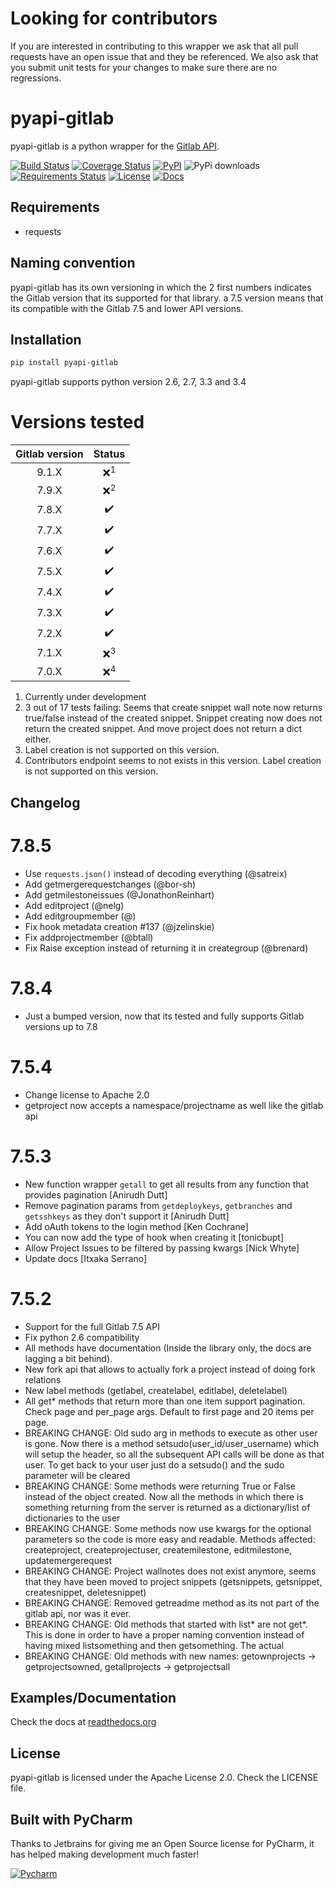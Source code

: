 # Looking for contributors

If you are interested in contributing to this wrapper we ask that all pull requests have an open issue that and they be referenced. We also ask that you submit unit tests for your changes to make sure there are no regressions.

# pyapi-gitlab

pyapi-gitlab is a python wrapper for the [Gitlab API](https://github.com/gitlabhq/gitlabhq/tree/master/doc/api).

[![Build Status](https://travis-ci.org/Itxaka/pyapi-gitlab.svg?branch=develop)](https://travis-ci.org/Itxaka/pyapi-gitlab)
[![Coverage Status](https://coveralls.io/repos/Itxaka/pyapi-gitlab/badge.png?branch=develop)](https://coveralls.io/r/Itxaka/pyapi-gitlab?branch=develop)
[![PyPI](https://img.shields.io/pypi/v/pyapi-gitlab.svg)](https://pypi.python.org/pypi/pyapi-gitlab)
![PyPi downloads](https://img.shields.io/pypi/dm/pyapi-gitlab.svg)
[![Requirements Status](https://requires.io/github/Itxaka/pyapi-gitlab/requirements.svg?branch=develop)](https://requires.io/github/Itxaka/pyapi-gitlab/requirements/?branch=develop)
[![License](http://img.shields.io/pypi/l/pyapi-gitlab.svg)](https://www.apache.org/licenses/LICENSE-2.0.txt)
[![Docs](https://readthedocs.org/projects/pyapi-gitlab/badge/?version=latest)](http://pyapi-gitlab.readthedocs.org/)



## Requirements

- requests


## Naming convention

pyapi-gitlab has its own versioning in which the 2 first numbers indicates the Gitlab version that its supported for that library. a 7.5 version means that its compatible with the Gitlab 7.5 and lower API versions.

## Installation

```bash
pip install pyapi-gitlab
```

pyapi-gitlab supports python version 2.6, 2.7, 3.3 and 3.4


# Versions tested

| Gitlab version | Status |
|:-------------:| :-----:|
| 9.1.X      | :x:<sup>1</sup> |
| 7.9.X      | :x:<sup>2</sup> |
| 7.8.X      | :heavy_check_mark: |
| 7.7.X      | :heavy_check_mark: |
| 7.6.X      | :heavy_check_mark: |
| 7.5.X      | :heavy_check_mark: |
| 7.4.X      | :heavy_check_mark: |
| 7.3.X      | :heavy_check_mark: |
| 7.2.X      | :heavy_check_mark: |
| 7.1.X      | :x:<sup>3</sup> |
| 7.0.X      | :x:<sup>4</sup>   |

1. Currently under development
2. 3 out of 17 tests failing: Seems that create snippet wall note now returns true/false instead of the created snippet. Snippet creating now does not return the created snippet. And move project does not return a dict either.
3. Label creation is not supported on this version.
4. Contributors endpoint seems to not exists in this version. Label creation is not supported on this version.

## Changelog

# 7.8.5

 - Use ```requests.json()``` instead of decoding everything (@satreix)
 - Add getmergerequestchanges (@bor-sh)
 - Add getmilestoneissues (@JonathonReinhart)
 - Add editproject (@nelg)
 - Add editgroupmember (@)
 - Fix hook metadata creation #137 (@jzelinskie)
 - Fix addprojectmember (@btall)
 - Fix Raise exception instead of returning it in creategroup (@brenard)

# 7.8.4

 - Just a bumped version, now that its tested and fully supports Gitlab versions up to 7.8

# 7.5.4

 - Change license to Apache 2.0
 - getproject now accepts a namespace/projectname as well like the gitlab api

# 7.5.3

 - New function wrapper ``getall`` to get all results from any function that provides pagination [Anirudh Dutt]
 - Remove pagination params from ``getdeploykeys``, ``getbranches`` and ``getsshkeys`` as they don't support it [Anirudh Dutt]
 - Add oAuth tokens to the login method [Ken Cochrane]
 - You can now add the type of hook when creating it [tonicbupt]
 - Allow Project Issues to be filtered by passing kwargs [Nick Whyte]
 - Update docs [Itxaka Serrano]

# 7.5.2

 - Support for the full Gitlab 7.5 API
 - Fix python 2.6 compatibility
 - All methods have documentation (Inside the library only, the docs are lagging a bit behind).
 - New fork api that allows to actually fork a project instead of doing fork relations
 - New label methods (getlabel, createlabel, editlabel, deletelabel)
 - All get* methods that return more than one item support pagination. Check page and per_page args. Default to first page and 20 items per page.
 - BREAKING CHANGE: Old sudo arg in methods to execute as other user is gone. Now there is a method setsudo(user_id/user_username) which will setup the header, so all the subsequent API calls will be done as that user. To get back to your user just do a setsudo() and the sudo parameter will be cleared
 - BREAKING CHANGE: Some methods were returning True or False instead of the object created. Now all the methods in which there is something returning from the server is returned as a dictionary/list of dictionaries to the user
 - BREAKING CHANGE: Some methods now use kwargs for the optional parameters so the code is more easy and readable. Methods affected: createproject, createprojectuser, createmilestone, editmilestone, updatemergerequest
 - BREAKING CHANGE: Project wallnotes does not exist anymore, seems that they have been moved to project snippets (getsnippets, getsnippet, createsnippet, deletesnippet)
 - BREAKING CHANGE: Removed getreadme method as its not part of the gitlab api, nor was it ever.
 - BREAKING CHANGE: Old methods that started with list* are not get*. This is done in order to have a proper naming convention instead of having mixed listsomething and then getsomething. The actual
 - BREAKING CHANGE: Old methods with new names: getownprojects -> getprojectsowned, getallprojects -> getprojectsall

## Examples/Documentation

Check the docs at [readthedocs.org](http://pyapi-gitlab.readthedocs.org)

## License

pyapi-gitlab is licensed under the Apache License 2.0. Check the LICENSE file.

## Built with PyCharm

Thanks to Jetbrains for giving me an Open Source license for PyCharm, it has helped making development much faster!

[![Pycharm](http://www.jetbrains.com/pycharm/docs/logo_pycharm.png)](https://www.jetbrains.com/pycharm/)
